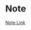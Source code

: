 # Note
<a href="https://vick-wan.github.io/Note/site/" target="_blank" rel="noopener noreferrer">
    Note Link
</a>
